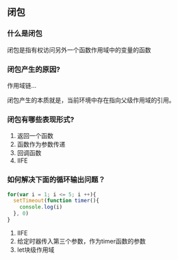## 闭包

### 什么是闭包

闭包是指有权访问另外一个函数作用域中的变量的函数

### 闭包产生的原因?

作用域链...

闭包产生的本质就是，当前环境中存在指向父级作用域的引用。

### 闭包有哪些表现形式?

1. 返回一个函数
2. 函数作为参数传递
3. 回调函数
4. IIFE

### 如何解决下面的循环输出问题？

```javascript
for(var i = 1; i <= 5; i ++){
  setTimeout(function timer(){
    console.log(i)
  }, 0)
}
```

1. IIFE
2. 给定时器传入第三个参数，作为timer函数的参数
3. let块级作用域